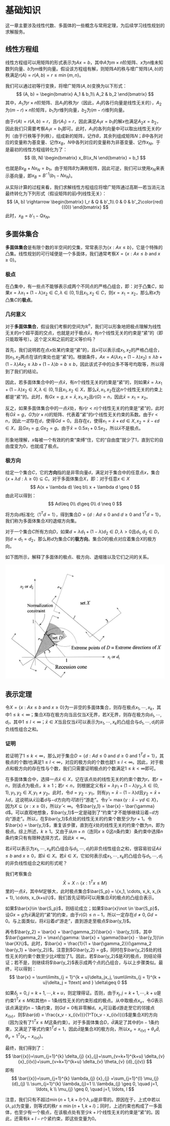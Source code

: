 # 基础知识

这一章主要涉及线性代数、多面体的一些概念与常用定理，为后续学习线性规划的求解服务。

## 线性方程组

线性方程组可以用矩阵的形式表示为$Ax = b$，其中$A$为$m\times n$阶矩阵、$x$为$n$维未知数列向量、$b$为$m$维列向量。假设该方程组有解，则矩阵$A$的秩与增广矩阵$(A, b)$的秩满足$r(A) = r(A, b) = r \leq \min{\{ m, n \}}$。

我们可以通过初等行变换，将增广矩阵$(A, b)$变换为以下形式：
$$
(A, b) = \begin{bmatrix}
    A_1 & b_1\\
    A_2 & b_2
\end{bmatrix}
$$
其中，$A_1$为$r\times n$阶矩阵、且$A_1$的秩为$r$（因此，$A_1$的各行向量是线性无关的），$A_2$为$(m-r)\times n$阶矩阵，$b_1$为$r$维列向量，$b_2$为$(m - r)$维列向量。

由于$r(A) = r(A, b) = r$，且$r(A_1) = r$，因此满足$A_1x = b_1$的解$x$也满足$A_2x = b_2$，因此我们只需要考察$A_1x = b_1$即可。此时，$A_1$的各列向量中可以取出线性无关的$r$列（由于行秩等于列秩），组成新的矩阵，记作$B$，其余列组成矩阵$N$；$B$中各列对应的变量称为基变量、记作$x_B$，$N$中各列对应的变量称为非基变量、记作$x_N$。于是最初的线性方程组转化为了：
$$
(B, N)
\begin{bmatrix}
    x_B\\x_N
\end{bmatrix} = b_1
$$

也就是$Bx_B + Nx_N = b_1$。由于矩阵$B$为满秩矩阵，因此可逆，我们可以使用$x_N$来表示基向量，即$x_B = B^{-1}(b_1 - Nx_N)$。

从实际计算的过程来看，我们求解线性方程组应将增广矩阵通过高斯—若当消元法最终转化为下列形式（假设矩阵的前$r$列线性无关）：
$$
(A, b) \rightarrow \begin{bmatrix}
    I_r & Q & b'_1\\
    0 & 0 & b'_2\color{red}{(0)}
\end{bmatrix}
$$
此时，$x_B = b'_1 - Qx_N$。

## 多面体集合

**多面体集合**是有限个数的半空间的交集，常常表示为$\{x: Ax\leq b\}$，它是个特殊的凸集。线性规划的可行域便是一个多面体，我们通常考察$X = \{x: Ax \leq b \text{ and } x \geq 0\}$。

### 极点

在凸集中，有一些点不能够表示成两个不同点的严格凸组合，即：对于凸集$C$，如果$x = \lambda x_1 + (1 - \lambda)x_2\in C, \lambda \in (0, 1)$且$x_1, x_2\in C$，则$x = x_1 = x_2$，那么称$x$为凸集$C$的**极点**。

### 几何意义

对于**多面体集合**，假设我们考察的空间为$\mathbb{R}^n$，我们可以形象地把极点理解为线性无关的$n$个超平面的交点，也就是对于极点$\bar{x}$，有$n$个线性无关的约束是“紧”的（即只能取等号）。这个定义和之前的定义等价吗？

首先，我们说明若在点$x$处某约束是“紧”的，且$x$可以表示成$x_1, x_2$的严格凸组合，则$x_1, x_2$两点在该约束处也是“紧”的。根据条件，$Ax = A(\lambda x_1 + (1 - \lambda)x_2)\leq \lambda b + (1 - \lambda)Ax_2 \leq \lambda b + (1 - \lambda)b = b \leq b$，因此该式子中的众多不等号均取等，所以得到了我们的结论。

因此，若多面体集合中的一点$\bar{x}$，有$n$个线性无关的约束是“紧”的，则如果$\bar{x} = \lambda x_1 + (1 - \lambda)x_2\in X, \lambda \in (0, 1)$且$x_1, x_2\in X$，那么$\bar{x}, x_1, x_2$在这$n$个线性无关的约束上都是“紧”的。此时，有$Gx = g, x=\bar{x}, x_1, x_2$且$r(G) = n$，因此$\bar{x} = x_1 = x_2$。

反之，如果多面体集合中的一点$\bar{x}$处，有$r(r < n)$个线性无关的约束是“紧”的，此时有$G\bar{x} = g$，$G$为$(r\times n)$的矩阵、代表着“紧”的$r$个线性无关约束的系数。由于$r < n$，因此*一定*存在$d$，使得$Gd = 0$。且存在$\epsilon$，使得$x_1 = \bar{x} + \epsilon d\in X, x_2 = \bar{x} - \epsilon d\in X$，且$Gx_1 = g, Gx_2 = g$。由于$\bar{x} = 0.5x_1 + 0.5x_2$，所以$\bar{x}$不是极点。

形象地理解，$x$每被一个有效的约束“束缚”住，它的“自由度”就少了$1$，直到它的自由度变为$0$，也就成了极点。

### 极方向

给定一个集合$C$，它的**方向**指的是非零向量$d$，满足对于集合中的任意点$x$，集合$\{x + \lambda d: \lambda \geq 0\}\subseteq C$。对于多面体集合$X$，即：对于任意$x\in X$
$$
A(x + \lambda d) \leq b\\
x + \lambda d \geq 0
$$
由此可以得到：
$$
Ad\leq 0\\
d\geq 0\\
d \neq 0
$$

将方向$d$标准化（$1^Td = 1$），得到集合$D = \{d: Ad\leq 0\text{ and } d\geq 0\text{ and } 1^Td = 1\}$，我们称为多面体集合$X$的退缩方向集。

对于一个集合$C$所有方向$D$，如果$d = \lambda d_1 + (1 - \lambda)d_2\in D, \lambda > 0$且$d_1, d_2\in D$，则$d = d_1 = d_2$，那么称$d$为集合$C$的**极方向**。集合$D$的极点对应着集合$X$的极方向。
<!-- 对于凸锥（满足$\forall x \in C \text{ and } \lambda \geq 0, \lambda x \in C$的凸集）来说，知道了它的极方向就知道了它。 -->

如下图所示，解释了多面体的极点、极方向、退缩锥以及它们之间的关系。

![](docs/lp_bazaraa/lp_poly_extreme.png)

## 表示定理

令$X = \{x: Ax \leq b \text{ and } x\geq 0\}$为一非空的多面体集合，则存在极点$x_1, \cdots, x_k$，其中$1\leq k < \infty$；集合$X$存在极方向当且仅当$X$无界，若$X$无界，则存在极方向$d_1, \cdots, d_l$，其中$1\leq l < \infty$；$\bar{x}\in X$当且仅当$\bar{x}$可以表示为$x_1, \cdots, x_k$的凸组合与$d_1, \cdots, d_l$的非负线性组合之和。

### 证明

若证明了$1\leq k < \infty$，那么对于集合$D = \{d: Ad\leq 0\text{ and } d\geq 0\text{ and } 1^Td = 1\}$，其极点的个数$l$也满足$1\leq l < \infty$，对应的极方向的个数也就$1\leq l < \infty$。因此，对于极点和极方向的存在性与个数，我们只需要证明极点的个数满足$1\leq k < \infty$即可。

在多面体集合中，选择一点$\bar{x}\in X$，记在该点处的线性无关的约束个数为$r$。若$r = n$，则该点为极点，$k\geq 1$；若$r < n$，则根据定义有$\bar{x} = \lambda y_1 + (1 - \lambda)y_2, \lambda\in (0, 1), y_1, y_2\in X, y_1\neq y_2$。此时，令$d = y_2 - y_1$，则有${y}_{1}=\bar{{x}}-(1-\lambda) {d}$且${y}_{2}=\bar{{x}}+\lambda {d}$，这说明从$\bar{x}$沿着$d$与$-d$方向均*可*进行“游走”。令$\bar{\gamma} = \max\{\gamma: \bar{x} - \gamma d\in X\}$，因为$X\subseteq \{x: x\geq 0\}$，所以$\bar{\gamma} < \infty$。令$\bar{y_1} = \bar{x} - \bar{\gamma} d$。可以直观地想象，$\bar{y_1}$一定是碰到了“约束”才不能够继续沿着$-d$方向“游走”。所以，在$\bar{y_1}$点处的线性无关的约束个数至少为$r + 1$。令$\bar{x} = \bar{y_1}$，重复该步骤，直到在$\bar{x}$处的线性无关的约束个数为$n$，即为极点。综上所述，$k \geq 1$。又由于从$m + n$（连同$x\geq 0$这$n$条约束）条约束中选择$n$条约束只有有限种选择方式，因此$k < \infty$。

若$\bar{x}$可以表示为$x_1, \cdots, x_k$的凸组合与$d_1, \cdots, d_l$的非负线性组合之和，很容易验证$A\bar{x}\leq b\text{ and } x\geq 0$，即$\bar{x}\in X$。若$\bar{x}\in X$，它如何表示成$x_1, \cdots, x_k$的凸组合与$d_1, \cdots, d_l$的非负线性组合之和的形式呢？

我们考察集合
$$
\bar{X} = X\cap\{x:1^Tx\leq M\}
$$
里的一点$\bar{x}$，其中$M$足够大，此时极点集合$\bar{S_p} = \{x_1, \cdots, x_k, x_{k + 1}, \cdots, x_{k+u}\}$，我们首先证明$\bar{x}$可以用集合$\bar{X}$的极点的凸组合表示。

如果$\bar{x}\in \bar{S_p}$，则结论成立；如果$\bar{x}\not \in \bar{S_p}$，设$Gx = g$为$\bar{x}$满足的“紧”的约束，由于$r(G)\leq n - 1$，所以一定存在$d\neq 0, Gd = 0$。与上面类似，将$\bar{x}$沿着$d$“游走”，直到游走至极点$\bar{y_1}$。

再令$\bar{y_2} = \bar{x} + \bar{\gamma_2}(\bar{x} - \bar{y_1})$，其中$\bar{\gamma_2} = \max\{\gamma: \bar{x} + \gamma(\bar{x} - \bar{y_1})\in \bar{X}\}$。此时，$\bar{x} = \frac{1}{1 + \bar{\gamma_2}}(\gamma_2 \bar{y_1} + \bar{y_2})$。注意到$G\bar{y_2} = g$，同时在$\bar{y_2}$处的线性无关的约束个数至少比$\bar{x}$增加了$1$。因此，若$\bar{y_2}$是$\bar{X}$的极点，则结论得证；若不是，则继续将$\bar{y_2}$表示成两个点的凸组合，与以上步骤类似。最终，可以得到：
$$
\bar{x} = \sum\limits_{j = 1}^{k + u}\delta_jx_j, \sum\limits_{j = 1}^{k + u}\delta_j = 1\text{ and } \delta\geq 0
$$

如果$\delta_j = 0, j = k + 1, \cdots, k + u$，则定理得证。否则，由于$x_j, j = k + 1, \cdots, k + u$是约束$1^Tx\leq M$和其他$n - 1$条线性无关的约束形成的极点。从中取极点$x_v$，令$G$表示该点满足的$n - 1$条约束，则$Gd = 0$有非零解$d$。$x_v$可沿着$d$游走至它的邻接点$x_{i(v)}$，则$\bar{d} = \frac{x_v - x_{i(v)}}{1^T(x_v - x_{i(v)})}$是集合$X$的方向（因为没有了$1^Tx\leq M$这条约束）。对于多面体集合$D$，$\bar{d}$满足了其中的$n - 1$条约束，又满足了等式约束$1^Td = 1$，因此$\bar{d}$是集合$X$的极方向，所以$x_v = x_{i(v)} + \theta_v\bar{d}, \theta_v = 1^T(x_v - x_{i(v)})$。

最终，我们得到了：
$$
\bar{{x}}=\sum_{j=1}^{k} \delta_{j} {x}_{j}+\sum_{v=k+1}^{k+u} \delta_{v} {x}_{i(v)}+\sum_{v=k+1}^{k+u} \delta_{v} \theta_{v} {d}_{j(v)}
$$
即有
$$
\bar{{x}}=\sum_{j=1}^{k} \lambda_{j} {x}_{j} +\sum_{j=1}^{l} \mu_{j} {d}_{j} \\
\sum_{j=1}^{k} \lambda_{j}=1 \\
\lambda_{j}  \geq 0, \quad j=1, \ldots, k \\
\mu_{j} \geq 0, \quad j=1, \ldots, l
$$

注意，我们只有不超过$\min \{n + 1, k + l\}$个$\lambda, \mu$是非零的。原因在于，上式中若以$(\lambda, \mu)$为变量，则等式的秩$r\leq \min \{n + 1, k + l\}$；同时，上述约束也构成了一多面体，也至少有一个极点，在该极点处有至少$k + l$个线性无关的约束是“紧”的。因此，还需有$k + l - r$个紧约束，即这些变量为$0$。